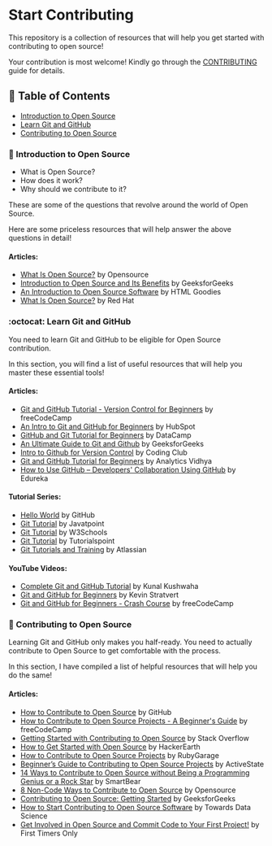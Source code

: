 # Start Contributing

This repository is a collection of resources that will help you get started with contributing to open source!

Your contribution is most welcome! Kindly go through the [CONTRIBUTING](https://github.com/Sriparno08/Start-Contributing/blob/main/CONTRIBUTING.md) guide for details.

## 📃 Table of Contents

- [Introduction to Open Source](#-introduction-to-open-source)
- [Learn Git and GitHub](#octocat-learn-git-and-github)
- [Contributing to Open Source](#-contributing-to-open-source)

### 🧐 Introduction to Open Source

- What is Open Source?
- How does it work?
- Why should we contribute to it?

These are some of the questions that revolve around the world of Open Source.

Here are some priceless resources that will help answer the above questions in detail!

#### Articles:

- [What Is Open Source?](https://opensource.com/resources/what-open-source) by Opensource
- [Introduction to Open Source and Its Benefits](https://www.geeksforgeeks.org/introduction-to-open-source-and-its-benefits/) by GeeksforGeeks
- [An Introduction to Open Source Software](https://www.htmlgoodies.com/guides/an-introduction-to-open-source-software/) by HTML Goodies
- [What Is Open Source?](https://www.redhat.com/en/topics/open-source/what-is-open-source) by Red Hat

### :octocat: Learn Git and GitHub

You need to learn Git and GitHub to be eligible for Open Source contribution.

In this section, you will find a list of useful resources that will help you master these essential tools!

#### Articles:

- [Git and GitHub Tutorial - Version Control for Beginners](https://www.freecodecamp.org/news/git-and-github-for-beginners/) by freeCodeCamp
- [An Intro to Git and GitHub for Beginners](https://product.hubspot.com/blog/git-and-github-tutorial-for-beginners) by HubSpot
- [GitHub and Git Tutorial for Beginners](https://www.datacamp.com/tutorial/github-and-git-tutorial-for-beginners) by DataCamp
- [An Ultimate Guide to Git and Github](https://www.geeksforgeeks.org/ultimate-guide-git-github/) by GeeksforGeeks
- [Intro to Github for Version Control](https://ourcodingclub.github.io/tutorials/git/) by Coding Club
- [Git and GitHub Tutorial for Beginners](https://www.analyticsvidhya.com/blog/2021/09/git-and-github-tutorial-for-beginners/) by Analytics Vidhya
- [How to Use GitHub – Developers' Collaboration Using GitHub](https://www.edureka.co/blog/how-to-use-github/) by Edureka

#### Tutorial Series:

- [Hello World](https://docs.github.com/en/get-started/quickstart/hello-world) by GitHub
- [Git Tutorial](https://www.javatpoint.com/git) by Javatpoint
- [Git Tutorial](https://www.w3schools.com/git/) by W3Schools
- [Git Tutorial](https://www.tutorialspoint.com/git/index.htm) by Tutorialspoint
- [Git Tutorials and Training](https://www.atlassian.com/git/tutorials) by Atlassian

#### YouTube Videos:

- [Complete Git and GitHub Tutorial](https://www.youtube.com/watch?v=apGV9Kg7ics) by Kunal Kushwaha
- [Git and GitHub for Beginners](https://www.youtube.com/watch?v=tRZGeaHPoaw) by Kevin Stratvert
- [Git and GitHub for Beginners - Crash Course](https://www.youtube.com/watch?v=RGOj5yH7evk) by freeCodeCamp

### 🙌 Contributing to Open Source

Learning Git and GitHub only makes you half-ready. You need to actually contribute to Open Source to get comfortable with the process.

In this section, I have compiled a list of helpful resources that will help you do the same!

#### Articles:

- [How to Contribute to Open Source](https://opensource.guide/how-to-contribute/) by GitHub
- [How to Contribute to Open Source Projects - A Beginner's Guide](https://www.freecodecamp.org/news/how-to-contribute-to-open-source-projects-beginners-guide/) by freeCodeCamp
- [Getting Started with Contributing to Open Source](https://stackoverflow.blog/2020/08/03/getting-started-with-contributing-to-open-source/) by Stack Overflow
- [How to Get Started with Open Source](https://www.hackerearth.com/getstarted-opensource/) by HackerEarth
- [How to Contribute to Open Source Projects](https://rubygarage.org/blog/how-contribute-to-open-source-projects) by RubyGarage
- [Beginner’s Guide to Contributing to Open Source Projects](https://www.activestate.com/blog/beginners-guide-to-contributing-to-open-source-projects/) by ActiveState
- [14 Ways to Contribute to Open Source without Being a Programming Genius or a Rock Star](https://smartbear.com/blog/14-ways-to-contribute-to-open-source-without-being/) by SmartBear
- [8 Non-Code Ways to Contribute to Open Source](https://opensource.com/life/16/1/8-ways-contribute-open-source-without-writing-code) by Opensource
- [Contributing to Open Source: Getting Started](https://www.geeksforgeeks.org/contributing-to-open-source-getting-started/) by GeeksforGeeks
- [How to Start Contributing to Open Source Software](https://towardsdatascience.com/how-to-start-contributing-to-open-source-software-9651ca4cedd4) by Towards Data Science
- [Get Involved in Open Source and Commit Code to Your First Project!](https://www.firsttimersonly.com/) by First Timers Only
